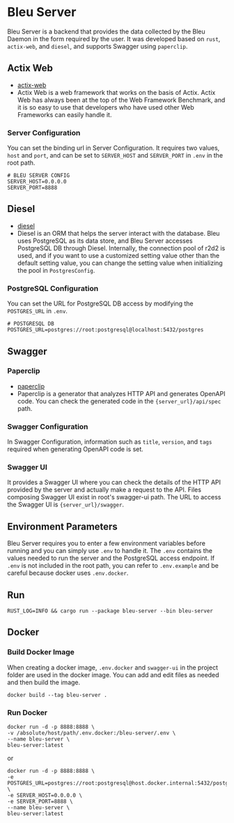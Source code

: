 # Bleu Server
Bleu Server is a backend that provides the data collected by the Bleu Daemon in the form required by the user.
It was developed based on `rust`, `actix-web`, and `diesel`, and supports Swagger using `paperclip`.

## Actix Web
- [actix-web](https://actix.rs/)
- Actix Web is a web framework that works on the basis of Actix.
  Actix Web has always been at the top of the Web Framework Benchmark, and it is so easy to use that developers who have used other Web Frameworks can easily handle it.

### Server Configuration
You can set the binding url in Server Configuration.
It requires two values, `host` and `port`, and can be set to `SERVER_HOST` and `SERVER_PORT` in `.env` in the root path.
```
# BLEU SERVER CONFIG
SERVER_HOST=0.0.0.0
SERVER_PORT=8888
```

## Diesel
- [diesel](https://diesel.rs/)
- Diesel is an ORM that helps the server interact with the database.
  Bleu uses PostgreSQL as its data store, and Bleu Server accesses PostgreSQL DB through Diesel.
  Internally, the connection pool of r2d2 is used, and if you want to use a customized setting value other than the default setting value, you can change the setting value when initializing the pool in `PostgresConfig`.

### PostgreSQL Configuration
You can set the URL for PostgreSQL DB access by modifying the `POSTGRES_URL` in `.env`.
```
# POSTGRESQL DB
POSTGRES_URL=postgres://root:postgresql@localhost:5432/postgres
```

## Swagger
### Paperclip
- [paperclip](https://paperclip.waffles.space/)
- Paperclip is a generator that analyzes HTTP API and generates OpenAPI code.
  You can check the generated code in the `{server_url}/api/spec` path.

### Swagger Configuration
In Swagger Configuration, information such as `title`, `version`, and `tags` required when generating OpenAPI code is set.

### Swagger UI
It provides a Swagger UI where you can check the details of the HTTP API provided by the server and actually make a request to the API.
Files composing Swagger UI exist in root's swagger-ui path.
The URL to access the Swagger UI is `{server_url}/swagger`.

## Environment Parameters
Bleu Server requires you to enter a few environment variables before running and you can simply use `.env` to handle it.
The `.env` contains the values needed to run the server and the PostgreSQL access endpoint.
If `.env` is not included in the root path, you can refer to `.env.example` and be careful because docker uses `.env.docker`.

## Run
```shell
RUST_LOG=INFO && cargo run --package bleu-server --bin bleu-server
```

## Docker
### Build Docker Image
When creating a docker image, `.env.docker` and `swagger-ui` in the project folder are used in the docker image. You can add and edit files as needed and then build the image.

```shell
docker build --tag bleu-server .
```

### Run Docker
```shell
docker run -d -p 8888:8888 \
-v /absolute/host/path/.env.docker:/bleu-server/.env \
--name bleu-server \
bleu-server:latest
```
or
```shell
docker run -d -p 8888:8888 \
-e POSTGRES_URL=postgres://root:postgresql@host.docker.internal:5432/postgres \
-e SERVER_HOST=0.0.0.0 \
-e SERVER_PORT=8888 \
--name bleu-server \
bleu-server:latest
```